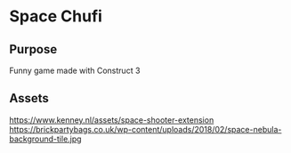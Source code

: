 # Space Chufi
## Purpose
Funny game made with Construct 3
## Assets
https://www.kenney.nl/assets/space-shooter-extension
https://brickpartybags.co.uk/wp-content/uploads/2018/02/space-nebula-background-tile.jpg
